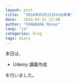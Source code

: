 ```yaml
---
layout: post
title:  "2016年03月21日の出来事"
date:   2016-03-21 22:00
author: "FUNABARA Masao"
lang: "ja"
categories: blog
tags: diary
---
```


本日は、

* Udemy 講義作成

を行いました。
